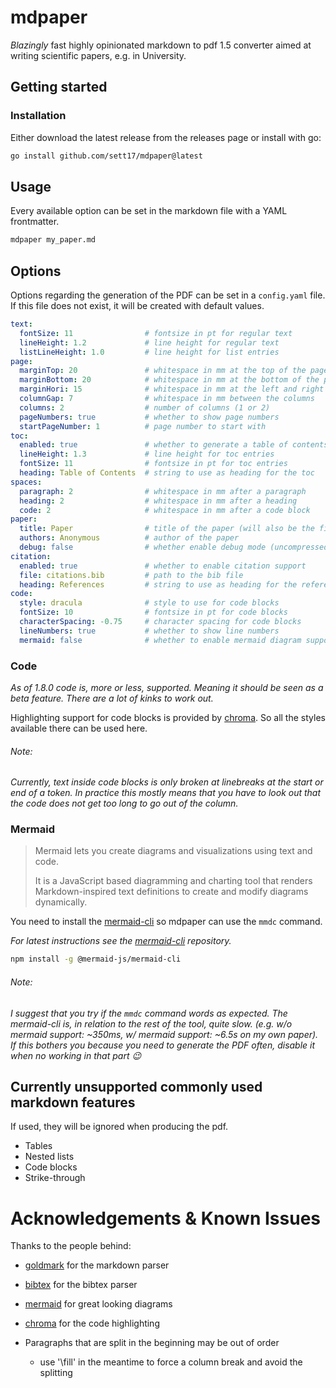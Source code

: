 # mdpaper

*Blazingly* fast highly opinionated markdown to pdf 1.5 converter aimed at writing scientific papers, e.g. in University.

## Getting started

### Installation

Either download the latest release from the releases page or install with go:

```bash
go install github.com/sett17/mdpaper@latest
```

## Usage

Every available option can be set in the markdown file with a YAML frontmatter.

```bash
mdpaper my_paper.md
```

## Options

Options regarding the generation of the PDF can be set in a `config.yaml` file. If this file does not exist, it will be created with default values.

```yaml
text:
  fontSize: 11                # fontsize in pt for regular text
  lineHeight: 1.2             # line height for regular text
  listLineHeight: 1.0         # line height for list entries
page:
  marginTop: 20               # whitespace in mm at the top of the page
  marginBottom: 20            # whitespace in mm at the bottom of the page
  marginHori: 15              # whitespace in mm at the left and right of the page
  columnGap: 7                # whitespace in mm between the columns
  columns: 2                  # number of columns (1 or 2)
  pageNumbers: true           # whether to show page numbers
  startPageNumber: 1          # page number to start with
toc:
  enabled: true               # whether to generate a table of contents
  lineHeight: 1.3             # line height for toc entries
  fontSize: 11                # fontsize in pt for toc entries
  heading: Table of Contents  # string to use as heading for the toc
spaces:
  paragraph: 2                # whitespace in mm after a paragraph
  heading: 2                  # whitespace in mm after a heading
  code: 2                     # whitespace in mm after a code block
paper:
  title: Paper                # title of the paper (will also be the file name)
  authors: Anonymous          # author of the paper
  debug: false                # whether enable debug mode (uncompressed pdf)
citation:
  enabled: true               # whether to enable citation support
  file: citations.bib         # path to the bib file
  heading: References         # string to use as heading for the references
code:
  style: dracula              # style to use for code blocks
  fontSize: 10                # fontsize in pt for code blocks
  characterSpacing: -0.75     # character spacing for code blocks
  lineNumbers: true           # whether to show line numbers
  mermaid: false              # whether to enable mermaid diagram support
```

### Code

*As of 1.8.0 code is, more or less, supported. Meaning it should be seen as a beta feature. There are a lot of kinks to work out.*

Highlighting support for code blocks is provided by [chroma](https://github.com/alecthomas/chroma). So all the styles available there can be used here.


###### Note:
_Currently, text inside code blocks is only broken at linebreaks at the start or end of a token. In practice this mostly means that you have to look out that the code does not get too long to go out of the column._

### Mermaid

> Mermaid lets you create diagrams and visualizations using text and code.
> 
> It is a JavaScript based diagramming and charting tool that renders Markdown-inspired text definitions to create and modify diagrams dynamically.

You need to install the [mermaid-cli](https://github.com/mermaid-js/mermaid-cli) so mdpaper can use the `mmdc` command.

*For latest instructions see the [mermaid-cli](https://github.com/mermaid-js/mermaid-cli) repository.*
```bash
npm install -g @mermaid-js/mermaid-cli
```

###### Note:

_I suggest that you try if the `mmdc` command words as expected. The mermaid-cli is, in relation to the rest of the tool, quite slow. (e.g. w/o mermaid support: ~350ms, w/ mermaid support: ~6.5s on my own paper). If this bothers you because you need to generate the PDF often, disable it when no working in that part 😉_

## Currently unsupported commonly used markdown features

If used, they will be ignored when producing the pdf.

- Tables
- Nested lists
- Code blocks
- Strike-through

# Acknowledgements & Known Issues

Thanks to the people behind:
- [goldmark](https://github.com/yuin/goldmark) for the markdown parser
- [bibtex](https://github.com/nickng/bibtex) for the bibtex parser
- [mermaid](https://github.com/mermaid-js/mermaid) for great looking diagrams
- [chroma](https://github.com/alecthomas/chroma) for the code highlighting


- Paragraphs that are split in the beginning may be out of order
  - use '\fill' in the meantime to force a column break and avoid the splitting
